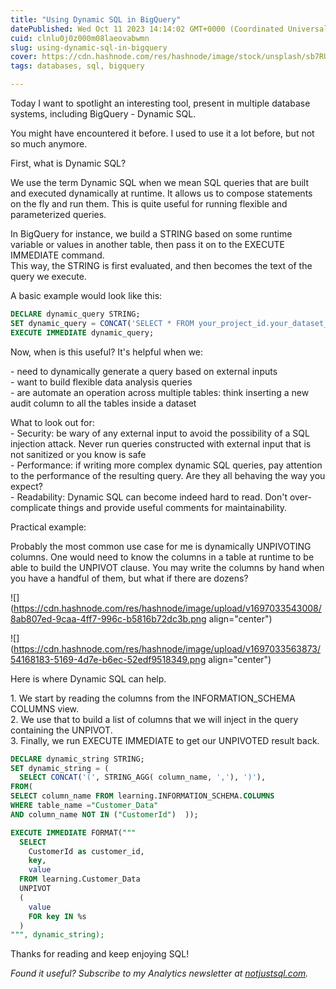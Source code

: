 ```yaml
---
title: "Using Dynamic SQL in BigQuery"
datePublished: Wed Oct 11 2023 14:14:02 GMT+0000 (Coordinated Universal Time)
cuid: clnlu0j0z000m08laeovabwmn
slug: using-dynamic-sql-in-bigquery
cover: https://cdn.hashnode.com/res/hashnode/image/stock/unsplash/sb7RUrRMaC4/upload/1563e43588c1051160feed8015878114.jpeg
tags: databases, sql, bigquery

---
```


Today I want to spotlight an interesting tool, present in multiple database systems, including BigQuery - Dynamic SQL.

You might have encountered it before. I used to use it a lot before, but not so much anymore.

First, what is Dynamic SQL?

We use the term Dynamic SQL when we mean SQL queries that are built and executed dynamically at runtime. It allows us to compose statements on the fly and run them. This is quite useful for running flexible and parameterized queries.

In BigQuery for instance, we build a STRING based on some runtime variable or values in another table, then pass it on to the EXECUTE IMMEDIATE command.  
This way, the STRING is first evaluated, and then becomes the text of the query we execute.

A basic example would look like this:

```sql
DECLARE dynamic_query STRING;
SET dynamic_query = CONCAT('SELECT * FROM your_project_id.your_dataset_id.', 'your_table_name', ' WHERE column_name = "', 'your_value', '"');
EXECUTE IMMEDIATE dynamic_query;
```

Now, when is this useful? It's helpful when we:

\- need to dynamically generate a query based on external inputs  
\- want to build flexible data analysis queries  
\- are automate an operation across multiple tables: think inserting a new audit column to all the tables inside a dataset

What to look out for:  
\- Security: be wary of any external input to avoid the possibility of a SQL injection attack. Never run queries constructed with external input that is not sanitized or you know is safe  
\- Performance: if writing more complex dynamic SQL queries, pay attention to the performance of the resulting query. Are they all behaving the way you expect?  
\- Readability: Dynamic SQL can become indeed hard to read. Don't over-complicate things and provide useful comments for maintainability.

Practical example:

Probably the most common use case for me is dynamically UNPIVOTING columns. One would need to know the columns in a table at runtime to be able to build the UNPIVOT clause. You may write the columns by hand when you have a handful of them, but what if there are dozens?

![](https://cdn.hashnode.com/res/hashnode/image/upload/v1697033543008/8ab807ed-9caa-4ff7-996c-b5816b72dc3b.png align="center")

![](https://cdn.hashnode.com/res/hashnode/image/upload/v1697033563873/54168183-5169-4d7e-b6ec-52edf9518349.png align="center")

Here is where Dynamic SQL can help.

1\. We start by reading the columns from the INFORMATION\_SCHEMA COLUMNS view.  
2\. We use that to build a list of columns that we will inject in the query containing the UNPIVOT.  
3\. Finally, we run EXECUTE IMMEDIATE to get our UNPIVOTED result back.

```sql
DECLARE dynamic_string STRING;
SET dynamic_string = (
  SELECT CONCAT('(', STRING_AGG( column_name, ','), ')'),
FROM(
SELECT column_name FROM learning.INFORMATION_SCHEMA.COLUMNS
WHERE table_name ="Customer_Data" 
AND column_name NOT IN ("CustomerId")  ));

EXECUTE IMMEDIATE FORMAT("""
  SELECT 
    CustomerId as customer_id, 
    key, 
    value 
  FROM learning.Customer_Data
  UNPIVOT
  (
    value 
    FOR key IN %s
  )
""", dynamic_string);
```

Thanks for reading and keep enjoying SQL!

*Found it useful? Subscribe to my Analytics newsletter at* [*notjustsql.com*](https://www.notjustsql.com)*.*